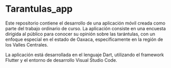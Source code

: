 # Tarantulas_app

Este repositorio contiene el desarrollo de una aplicación móvil creada como parte del trabajo ordinario de curso. La aplicación consiste en una encuesta dirigida al público para conocer su opinión sobre las tarántulas, con un enfoque especial en el estado de Oaxaca, específicamente en la región de los Valles Centrales.

La aplicación está desarrollada en el lenguaje Dart, utilizando el framework Flutter y el entorno de desarrollo Visual Studio Code.
